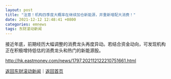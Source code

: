 ```yaml
---
layout: post
title: "注意！机构四季度大概率在继续加仓新能源，并重新增配大消费！"
date: 2021-12-12 12:48:41 +0800
categories: emnews
tags: 东财滚动新闻
---
```


接近年底，前期经历大幅调整的消费龙头再度异动。若结合资金动向，可发现机构正在积极增持低估的消费龙头和热门的新能源股。

<http://hk.eastmoney.com/news/1797,202112122210751661.html>

[返回东财滚动新闻](//finews.withounder.com/emnews/)｜[返回首页](//finews.withounder.com/)